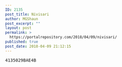 ```yaml
---
ID: 2135
post_title: Nivisari
author: MGShaun
post_excerpt: ""
layout: post
permalink: >
  https://portalrepository.com/2018/04/09/nivisari/
published: true
post_date: 2018-04-09 21:12:15
---
```

<pre>4135029BAE4B</pre>